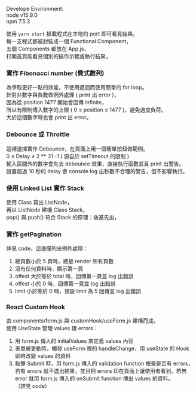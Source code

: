 Develope Environment:  
node v15.9.0  
npm 7.5.3  

使用 `yarn start` 掛載程式在本地的 port 即可看見結果。  
每一支程式都被封裝成一個 Functional Component，  
五個 Components 都放在 App.js，  
打開首頁能看見個別的操作示範或執行結果，  

### 實作 Fibonacci number (費式數列)  
為爭取更好一點的效能，不使用遞迴而使用簡單的 for loop。  
針對非數字與負數做例外處理 ( print 出 error )，  
因為從 position 1477 開始會回傳 infinite，  
所以有限制傳入數字的上限 ( 0 ≤ position ≤ 1477 )，避免過度負荷。  
大於這個數字時也會 print 出 error。  

### Debounce 或 Throttle  
這裡選擇實作 Debounce，在頁面上用一個簡單按鈕做範例。  
0 ≤ Delay ≤ 2 ** 31 -1 ( 源自於 setTimeout 的限制 )  
輸入區間外的數字會失去 debounce 效果，直接執行函數並且 print 出警告。  
設置超過 10 秒的 delay 會 console log 出秒數不合理的警告，但不影響執行。  

### 使用 Linked List 實作 Stack   
使用 Class 寫出 ListNode，  
再以 ListNode 建構 Class Stack。  
pop() 與 push() 符合 Stack 的原理：後進先出，  

### 實作 getPagination  
詳見 code，這邊僅列出例外處理：  
1. 總頁數小於 5 頁時，總是 render 所有頁數  
2. 沒有任何資料時，顯示第一頁  
3. offest 大於等於 total 時，回傳第一頁並 log 出錯誤  
4. offest 小於 0 時，回傳第一頁並 log 出錯誤  
5. limit 小於等於 0 時，預設 limit 為 5 回傳並 log 出錯誤  

### React Custom Hook  
由 components/form.js 與 customHook/useForm.js 建構而成。  
使用 UseState 管理 values 跟 errors：  
1. 用 form.js 傳入的 initialValues 來定義 values 內容  
2. 表單被更動時，觸發 useForm 裡的 handleChange，用 useState 的 Hook 即時改變 values 的資料  
3. 點擊 Submit 時，用 form.js 傳入的 validation function 檢查是否有 errors，若有 errors 就不送出結果，並且把 errors 印在頁面上讓使用者看到。若無 error 就用 form.js 傳入的 onSubmit function 傳出 values 的資料。  
（詳見 code）
